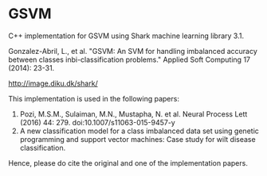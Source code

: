 # GSVM
C++ implementation for GSVM using Shark machine learning library 3.1.

Gonzalez-Abril, L., et al. "GSVM: An SVM for handling imbalanced accuracy between classes inbi-classification problems." Applied Soft Computing 17 (2014): 23-31.

http://image.diku.dk/shark/

This implementation is used in the following papers: 
  1.  Pozi, M.S.M., Sulaiman, M.N., Mustapha, N. et al. Neural Process Lett (2016) 44: 279. doi:10.1007/s11063-015-9457-y 
  2.  A new classification model for a class imbalanced data set using genetic programming and support vector machines: Case study for wilt disease classification. 

Hence, please do cite the original and one of the implementation papers. 


